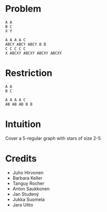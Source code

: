 # Problem

    A A
    B C
    X Y

    A A A A C
    ABCY ABCY ABCY B B
    C C C C C
    X ABCXY ABCXY ABCXY ABCXY

# Restriction

    A A
    B C

    A A A A C
    AB AB AB B B

# Intuition

Cover a 5-regular graph with stars of size 2-5.

# Credits

- Juho Hirvonen
- Barbara Keller
- Tanguy Rocher
- Anton Saukkonen
- Jan Studený
- Jukka Suomela
- Jara Uitto

